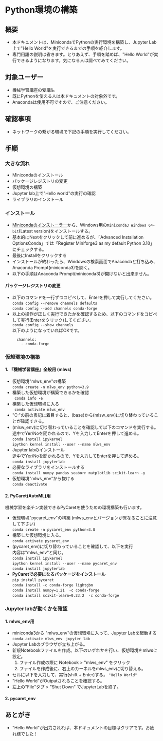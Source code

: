 # Python環境の構築

## 概要
- 本ドキュメントは、MinicondaでPythonの実行環境を構築し、Jupyter Lab上で"Hello World"を実行できるまでの手順を紹介します。
- 専門用語の説明は省きます。とりあえず、手順を踏めば、"Hello World"が実行できるようになります。気になる人は調べてみてください。

## 対象ユーザー
- 機械学習講座の受講生
- 既にPythonを使える人は本ドキュメントの対象外です。
- Anacondaは使用不可ですので、ご注意ください。

## 確認事項
- ネットワークの繋がる環境で下記の手順を実行してください。

## 手順
### 大きな流れ
  - Minicondaのインストール
  - パッケージレジストリの変更
  - 仮想環境の構築
  - Jupyter lab上で"Hello world"の実行の確認
  - ライブラリのインストール
### インストール
- [Minicondaのインストーラー](https://docs.conda.io/en/latest/miniconda.html#windows-installers)から、Windows用の`Miniconda3 Windows 64-bit`(Latest version)をインストールする。
- 基本的にNextをクリックして前に進めるが、「Advanced Installation OptionsConda」では「Register Miniforge3 as my default Python 3.10」にチェックする。
- 最後にInstallをクリックする
- インストールが終わったら、Windowsの検索画面でAnacondaと打ち込み、Anaconda Prompt(miniconda3)を開く。
- 以下の手順はAnaconda Prompt(miniconda3)が開けないと出来ません。
#### パッケージレジストリの変更
- 以下のコマンドを一行ずつコピぺして、Enterを押して実行してください。<br>
```conda config --remove channels defaults```<br>
```conda config --add channels conda-forge```<br>
- 以上の操作が正しく実行できたかを確認するため、以下のコマンドをコピペして実行(Enterをクリック)してください。<br>
```conda config --show channels```<br>
以下のようになっていればOKです。
  ```
    channels:
      - conda-forge
  ```
### 仮想環境の構築
#### 1. 『機械学習講座』全般用 (mlws)
  - 仮想環境"mlws_env"の構築<br>
  ```conda create -n mlws_env python=3.9```
  - 構築した仮想環境が構築できるかを確認<br>
  ``` conda info -e```
  - 構築した仮想環境に入る<br>
  ``` conda activate mlws_env```
  - "C:"の前の表記に着目すると、(base)から(mlsw_env)に切り替わっていることが確認できる。
  - (mlsw_env)に切り替わっていることを確認して以下のコマンドを実行する。<br>途中でYer/Noを聞かれるので、Yを入力してEnterを押して進める。<br>
  ``` conda install ipykernel ```<br>
  ```ipython kernel install --user --name mlws_env  ```
  - Jupyter labのインストール<br>途中でYer/Noを聞かれるので、Yを入力してEnterを押して進める。<br>
  ```conda install jupyterlab```
  - 必要なライブラリをインストールする<br>
  ```conda install numpy pandas seaborn matplotlib scikit-learn -y```
  - 仮想環境"mlws_env"から抜ける<br>
  ```conda deactivate```<br>

#### 2. PyCaret(AutoML)用
機械学習を楽チン実装できるPyCaretを使うための環境構築も行います。<br>
  - 仮想環境"pycaret_env"の構築 (mlws_envとバージョンが異なることに注意して下さい) <br>
    ```conda create -n pycaret_env python=3.8```
  - 構築した仮想環境に入る。<br>
    ```conda activate pycaret_env```
  - (pycaret_env)に切り替わっていることを確認して、以下を実行<br>
    内容は"mlws_env"と同じ。<br>
    ```conda install ipykernel ```<br>
    ```ipython kernel install --user --name pycaret_env  ```<br>
    ```conda install jupyterlab```<br>
  - **PyCaretで必要になるパッケージをインストール**<br>
    ```pip install pycaret```<br>
    ```conda install -c conda-forge lightgbm```<br>
    ```conda install numpy=1.21  -c conda-forge```<br>
    ```conda install scikit-learn=0.23.2  -c conda-forge```<br>

### Jupyter labが動くかを確認
#### 1. mlws_env用
- miniconda3から "mlws_env"の仮想環境に入って、Jupyter Labを起動する<br>
```conda activate mlws_env ```
```jupyter lab```
- Jupyter Labのブラウザが立ち上がる。
- 新規Notebookファイルを作成。以下のいずれかを行い、仮想環境をmlwsに設定。
  1. ファイル作成の際に Notebook > "mlws_env" をクリック
  2. ファイルを作成後に、右上のカーネルをmlws_envに切り替える。
- セルに以下を入力して、実行(shift + Enter)する。
  ```"Hello World"```
- "Hello World"がOutputされることを確認する。
- 左上の"File"タブ > "Shut Down" でJupyterLabを終了。

#### 2. pycaret_env



## あとがき
- "Hello World"が出力されれば、本ドキュメントの目標はクリアです。お疲れ様でした！

